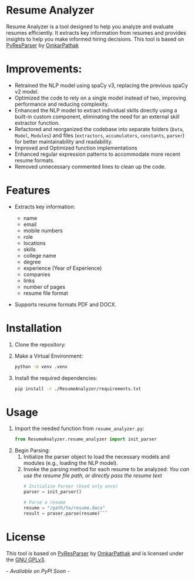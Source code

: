 # Resume Analyzer

Resume Analyzer is a tool designed to help you analyze and evaluate resumes efficiently. It extracts key information from resumes and provides insights to help you make informed hiring decisions.
This tool is based on [PyResParser](https://github.com/OmkarPathak/pyresparser) by [OmkarPathak](https://github.com/OmkarPathak)

# Improvements:

- Retrained the NLP model using spaCy v3, replacing the previous spaCy v2 model.
- Optimized the code to rely on a single model instead of two, improving performance and reducing complexity.
- Enhanced the NLP model to extract individual skills directly using a built-in custom component, eliminating the need for an external skill extractor function.
- Refactored and reorganized the codebase into separate folders (`Data`, `Model`, `Modules`) and files (`extractors`, `accumulators`, `constants`, `parser`) for better maintainability and readability.
- Improved and Optimized function implementations
- Enhanced regular expression patterns to accommodate more recent resume formats.
- Removed unnecessary commented lines to clean up the code.

# Features

- Extracts key information:
  - name
  - email
  - mobile numbers
  - role
  - locations
  - skills
  - college name
  - degree
  - experience (Year of Experience)
  - companies
  - links
  - number of pages
  - resume file format

- Supports resume formats PDF and DOCX.

# Installation

1. Clone the repository:

2. Make a Virtual Environment:
    ```bash
    python -m venv .venv
    ```
3. Install the required dependencies:
    ```bash
    pip install -r ./ResumeAnalyzer/requirements.txt
    ```

# Usage
1. Import the needed function from `resume_analyzer.py`:
    ```python
    from ResumeAnalyzer.resume_analyzer import init_parser
    ```
2. Begin Parsing:
    1. Initialize the parser object to load the necessary models and modules (e.g., loading the NLP model).
    2. Invoke the parsing method for each resume to be analyzed:
    *You can use the resume file path, or directly pass the resume text*
       ```python
       # Initialize Parser (Used only once)
       parser = init_parser()

       # Parse a resume
       resume = "/path/to/resume.docx"
       result = praser.parse(resume)```

# License

This tool is based on [PyResParser](https://github.com/OmkarPathak/pyresparser) by [OmkarPathak](https://github.com/OmkarPathak) and is licensed under the [GNU GPLv3](LICENSE).

*- Avaliable on PyPI Soon -*
